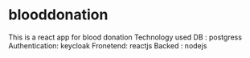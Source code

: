 # blooddonation
This is a react app for blood donation
Technology used
DB : postgress
Authentication: keycloak
Fronetend: reactjs
Backed : nodejs 
